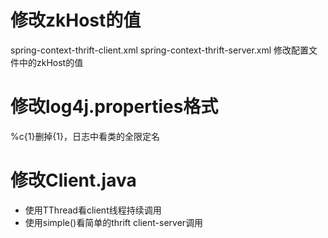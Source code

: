 # 修改zkHost的值
spring-context-thrift-client.xml
spring-context-thrift-server.xml
修改配置文件中的zkHost的值
# 修改log4j.properties格式
%c{1}删掉{1}，日志中看类的全限定名
# 修改Client.java
* 使用TThread看client线程持续调用
* 使用simple()看简单的thrift client-server调用